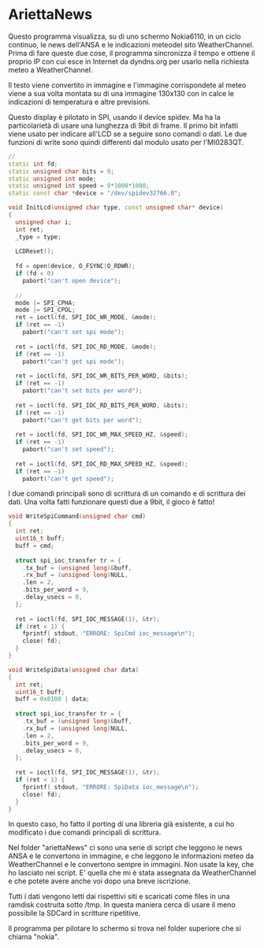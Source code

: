 AriettaNews
===========

Questo programma visualizza, su di uno schermo Nokia6110, in un ciclo continuo, le news dell'ANSA e le indicazioni meteodel sito WeatherChannel. Prima di fare queste due cose, il programma sincronizza il tempo e ottiene il proprio IP con cui esce in Internet da dyndns.org per usarlo nella richiesta meteo a WeatherChannel. 

Il testo viene convertito in immagine e l'immagine corrispondete al meteo viene a sua volta montata su di una immagine 130x130 con in calce le indicazioni di temperatura e altre previsioni.

Questo display è pilotato in SPI, usando il device spidev. Ma ha la particolarietà di usare una lunghezza di 9bit di frame.
Il primo bit infatti viene usato per indicare all'LCD se a seguire sono comandi o dati. Le due funzioni di write sono quindi differenti dal modulo usato per l'MI0283QT.

```C++
//
static int fd;
static unsigned char bits = 9;
static unsigned int mode;
static unsigned int speed = 9*1000*1000;
static const char *device = "/dev/spidev32766.0";

void InitLcd(unsigned char type, const unsigned char* device)
{
  unsigned char i;
  int ret;
  _type = type;
  
  LCDReset();
  
  fd = open(device, O_FSYNC|O_RDWR);
  if (fd < 0)
    pabort("can't open device");
  
  //
  mode |= SPI_CPHA;
  mode |= SPI_CPOL;
  ret = ioctl(fd, SPI_IOC_WR_MODE, &mode);
  if (ret == -1)
    pabort("can't set spi mode");
  
  ret = ioctl(fd, SPI_IOC_RD_MODE, &mode);
  if (ret == -1)
    pabort("can't get spi mode");
  
  ret = ioctl(fd, SPI_IOC_WR_BITS_PER_WORD, &bits);
  if (ret == -1)
    pabort("can't set bits per word");
  
  ret = ioctl(fd, SPI_IOC_RD_BITS_PER_WORD, &bits);
  if (ret == -1)
    pabort("can't get bits per word");
  
  ret = ioctl(fd, SPI_IOC_WR_MAX_SPEED_HZ, &speed);
  if (ret == -1)
    pabort("can't set speed");
  
  ret = ioctl(fd, SPI_IOC_RD_MAX_SPEED_HZ, &speed);
  if (ret == -1)
    pabort("can't get speed");

```

I due comandi principali sono di scrittura di un comando e di scrittura dei dati. 
Una volta fatti funzionare questi due a 9bit, il gioco è fatto!
```C++
void WriteSpiCommand(unsigned char cmd)
{
  int ret;
  uint16_t buff;
  buff = cmd;
  
  struct spi_ioc_transfer tr = {
    .tx_buf = (unsigned long)&buff,
    .rx_buf = (unsigned long)NULL,
    .len = 2,
    .bits_per_word = 9,
    .delay_usecs = 0,
  };
  
  ret = ioctl(fd, SPI_IOC_MESSAGE(1), &tr);
  if (ret < 1) {
    fprintf( stdout, "ERRORE: SpiCmd ioc_message\n");
    close( fd);	
  }
}

void WriteSpiData(unsigned char data)
{
  int ret;
  uint16_t buff;
  buff = 0x0100 | data;
  
  struct spi_ioc_transfer tr = {
    .tx_buf = (unsigned long)&buff,
    .rx_buf = (unsigned long)NULL,
    .len = 2,
    .bits_per_word = 9,
    .delay_usecs = 0,
  };
  
  ret = ioctl(fd, SPI_IOC_MESSAGE(1), &tr);
  if (ret < 1) {
    fprintf( stdout, "ERRORE: SpiData ioc_message\n");
    close( fd);	
  }
}

```
In questo caso, ho fatto il porting di una libreria già esistente, a cui ho modificato i due comandi principali di scrittura.

Nel folder "ariettaNews" ci sono una serie di script che leggono le news ANSA e le convertono in immagine, e che leggono le informazioni meteo da WeatherChannel e le convertono sempre in immagini. Non usate la key, che ho lasciato nei script. E' quella che mi è stata assegnata da WeatherChannel e che potete avere anche voi dopo una breve iscrizione.

Tutti i dati vengono letti dai rispettivi siti e scaricati come files in una ramdisk costruita sotto /tmp. In questa maniera cerca di usare il meno possibile la SDCard in scritture ripetitive.

Il programma per pilotare lo schermo si trova nel folder superiore che si chiama "nokia".

